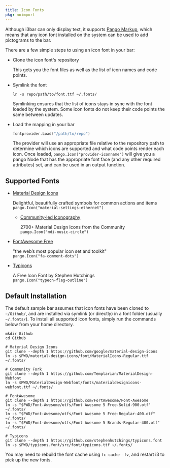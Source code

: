 ```yaml
---
title: Icon Fonts
pkg: noimport
---
```


Although i3bar can only display text, it supports [Pango Markup](https://developer.gnome.org/pygtk/stable/pango-markup-language.html),
which means that any icon font installed on the system can be used to add pictograms to the bar.

There are a few simple steps to using an icon font in your bar:

- Clone the icon font's repository
  
  This gets you the font files as well as the list of icon names and code points.

- Symlink the font
  
  ```shell
  ln -s repo/path/to/font.ttf ~/.fonts/
  ```
  
  Symlinking ensures that the list of icons stays in sync with the font loaded by the
  system. Some icon fonts do not keep their code points the same between updates.

- Load the mapping in your bar
  
  ```go
  fontprovider.Load("/path/to/repo")
  ```
  
  The provider will use an appropriate file relative to the repository path to determine
  which icons are supported and what code points render each icon. Once loaded, 
  `pango.Icon("provider-iconname")` will give you a pango Node that has the appropriate
  font face (and any other required attributes) set, and can be used in an output function.


## Supported Fonts

- [Material Design Icons](/pango/icons/material)
  
  Delightful, beautifully crafted symbols for common actions and items  
  `pango.Icon("material-settings-ethernet")`

	- [Community-led Iconography](/pango/icons/mdi)

	  2700+ Material Design Icons from the Community  
	  `pango.Icon("mdi-music-circle")`

- [FontAwesome Free](/pango/icons/fontawesome)
  
  "the web’s most popular icon set and toolkit"  
  `pango.Icon("fa-comment-dots")`

- [Typicons](/pango/icons/typicons)
  
  A Free Icon Font by Stephen Hutchings  
  `pango.Icon("typecn-flag-outline")`

## Default Installation

The default sample bar assumes that icon fonts have been cloned to `~/Github/`,
and are installed via symlink (or directly) in a font folder (usually `~/.fonts/`).
To install all supported icon fonts, simply run the commands below from your home directory.

```shell
mkdir Github
cd Github

# Material Design Icons
git clone --depth 1 https://github.com/google/material-design-icons
ln -s $PWD/material-design-icons/font/MaterialIcons-Regular.ttf ~/.fonts/

# Community Fork
git clone --depth 1 https://github.com/Templarian/MaterialDesign-Webfont
ln -s $PWD/MaterialDesign-Webfont/fonts/materialdesignicons-webfont.ttf ~/.fonts/

# FontAwesome
git clone --depth 1 https://github.com/FortAwesome/Font-Awesome
ln -s "$PWD/Font-Awesome/otfs/Font Awesome 5 Free-Solid-900.otf" ~/.fonts/
ln -s "$PWD/Font-Awesome/otfs/Font Awesome 5 Free-Regular-400.otf" ~/.fonts/
ln -s "$PWD/Font-Awesome/otfs/Font Awesome 5 Brands-Regular-400.otf" ~/.fonts/

# Typicons
git clone --depth 1 https://github.com/stephenhutchings/typicons.font
ln -s $PWD/typicons.font/src/font/typicons.ttf ~/.fonts/
```

You may need to rebuild the font cache using `fc-cache -fv`, and restart i3 to pick up the new fonts.
